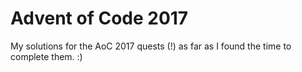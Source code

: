 # Advent of Code 2017

My solutions for the AoC 2017 quests (!) as far as I found the time to complete them. :)
